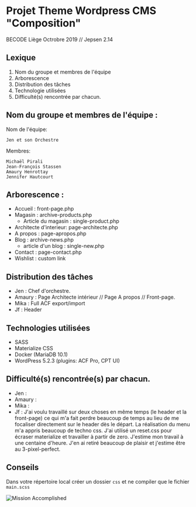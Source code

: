 
# Projet Theme Wordpress CMS  "Composition"
BECODE Liège Octrobre 2019 // Jepsen 2.14


## Lexique
1. Nom du groupe et membres de l'équipe
2. Arborescence
3. Distribution des tâches
4. Technologie utilisées
5. Difficulté(s) rencontrée par chacun.

## Nom du groupe et membres de l'équipe :
Nom de l'équipe:

	Jen et son Orchestre
Membres:

	Michaël Pirali
	Jean-François Stassen
	Amaury Henrottay
	Jennifer Hautcourt
	
## Arborescence :
- Accueil : front-page.php
- Magasin : archive-products.php
	- Article du magasin : single-product.php
- Architecte d'interieur: page-architecte.php
- A propos : page-apropos.php
- Blog : archive-news.php
	- article d'un blog : single-new.php
- Contact : page-contact.php
- Wishlist : custom link

## Distribution des tâches
- Jen : Chef d'orchestre.
- Amaury : Page Architecte intérieur // Page A propos // Front-page.
- Mika : Full ACF export/import
- Jf : Header
## Technologies utilisées
- SASS
- Materialize CSS
- Docker (MariaDB 10.1)
- WordPress 5.2.3 (plugins: ACF Pro, CPT UI)
## Difficulté(s) rencontrée(s) par chacun.
- Jen :
- Amaury : 
- Mika : 
- Jf : J'ai voulu travaillé sur deux choses en même temps (le header et la front-page) ce qui m'a fait perdre beaucoup de temps au lieu de me focaliser directement sur le header dès le départ.
	La réalisation du menu m'a appris beaucoup de techno css. J'ai utilisé un reset.css pour écraser materialize et travailler à partir de zero.  J'estime mon travail à une centaine d'heure. J'en ai retiré beaucoup de plaisir et j'estime être au 3-pixel-perfect.

## Conseils
Dans votre répertoire local créer un dossier `css` et ne compiler que le fichier `main.scss`

![Mission Accomplished](https://cdn.theatlantic.com/assets/media/img/mt/2018/04/RTRS0M7/lead_720_405.jpg?mod=1533691469)


